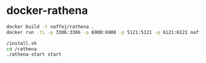 # docker-rathena

```bash
docker build -t naffej/rathena .
docker run -ti -p 3306:3306 -p 6900:6900 -p 5121:5121 -p 6121:6121 naffej/rathena bash
```

```bash
/install.sh
cd /rathena
./athena-start start
```
